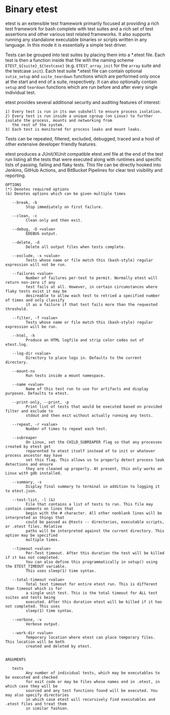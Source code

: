 # Binary etest


etest is an extensible test framework primarily focused at providing a rich test framework for bash complete with test
suites and a rich set of test assertions and other various test related frameworks. It also supports running any
standalone executable binaries or scripts written in any language. In this mode it is essentially a simple test driver.

Tests can be grouped into test suites by placing them into a *.etest file. Each test is then a function inside that file
with the naming scheme `ETEST_${suite}_${testcase}` (e.g. `ETEST_array_init` for the `array` suite and the testcase
`init`). Each test suite *.etest file can contain optional `sutie_setup` and `suite_teardown` functions which are
performed only once at the start and end of a suite, respectively. It can also optionally contain `setup` and
`teardown` functions which are run before and after every single individual test.

etest provides several additional security and auditing features of interest:

    1) Every test is run in its own subshell to ensure process isolation.
    2) Every test is run inside a unique cgroup (on Linux) to further isolate the process, mounts and networking from
       the rest of the system.
    3) Each test is monitored for process leaks and mount leaks.

Tests can be repeated, filtered, excluded, debugged, traced and a host of other extensive developer friendly features.

etest produces a JUnit/XUnit compatible etest.xml file at the end of the test run listing all the tests that were
executed along with runtimes and specific lists of passing, failing and flaky tests. This file can be directly hooked
into Jenkins, GitHub Actions, and BitBucket Pipelines for clear test visibility and reporting.

```Groff
OPTIONS
(*) Denotes required options
(&) Denotes options which can be given multiple times

   --break, -b
         Stop immediately on first failure.

   --clean, -c
         Clean only and then exit.

   --debug, -D <value>
         EDEBUG output.

   --delete, -d
         Delete all output files when tests complete.

   --exclude, -x <value>
         Tests whose name or file match this (bash-style) regular expression will not be run.

   --failures <value>
         Number of failures per-test to permit. Normally etest will return non-zero if any
         test fails at all. However, in certain circumstances where flaky tests exist it may be
         desireable to allow each test to retried a specified number of times and only classify
         it as a failure if that test fails more than the requested threshold.

   --filter, -f <value>
         Tests whose name or file match this (bash-style) regular expression will be run.

   --html, -h
         Produce an HTML logfile and strip color codes out of etest.log.

   --log-dir <value>
         Directory to place logs in. Defaults to the current directory.

   --mount-ns
         Run tests inside a mount namespace.

   --name <value>
         Name of this test run to use for artifacts and display purposes. Defaults to etest.

   --print-only, --print, -p
         Print list of tests that would be executed based on provided filter and exclude to
         stdout and then exit without actually running any tests.

   --repeat, -r <value>
         Number of times to repeat each test.

   --subreaper
         On Linux, set the CHILD_SUBREAPER flag so that any processes created by etest get
         reparented to etest itself instead of to init or whatever process ancestor may have
         set this flag. This allows us to properly detect process leak detections and ensure
         they are cleaned up properly. At present, this only works on Linux with gdb installed.

   --summary, -s
         Display final summary to terminal in addition to logging it to etest.json.

   --test-list, -l (&)
         File that contains a list of tests to run. This file may contain comments on lines that
         begin with the # character. All other nonblank lines will be interpreted as things that
         could be passed as @tests -- directories, executable scripts, or .etest files. Relative
         paths will be interpreted against the current directory. This option may be specified
         multiple times.

   --timeout <value>
         Per-Test timeout. After this duration the test will be killed if it has not completed.
         You can also define this programmatically in setup() using the ETEST_TIMEOUT variable.
         This uses sleep(1) time syntax.

   --total-timeout <value>
         Total test timeout for entire etest run. This is different than timeout which is for
         a single unit test. This is the total timeout for ALL test suites and tests being
         executed. After this duration etest will be killed if it has not completed. This uses
         sleep(1) time syntax.

   --verbose, -v
         Verbose output.

   --work-dir <value>
         Temporary location where etest can place temporary files. This location will be both
         created and deleted by etest.


ARGUMENTS

   tests
         Any number of individual tests, which may be executables to be executed and checked
         for exit code or may be files whose names end in .etest, in which case they will be
         sourced and any test functions found will be executed. You may also specify directories
         in which case etest will recursively find executables and .etest files and treat them
         in similar fashion.
```
